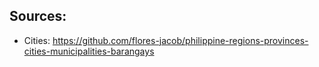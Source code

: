 ## Sources:
- Cities: https://github.com/flores-jacob/philippine-regions-provinces-cities-municipalities-barangays
